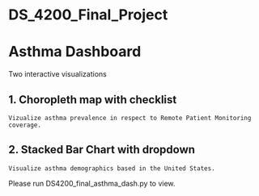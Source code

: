 # DS_4200_Final_Project
# Asthma Dashboard
Two interactive visualizations
## 1. Choropleth map with checklist
    Vizualize asthma prevalence in respect to Remote Patient Monitoring coverage.
## 2. Stacked Bar Chart with dropdown 
    Visualize asthma demographics based in the United States.

Please run DS4200_final_asthma_dash.py to view.
